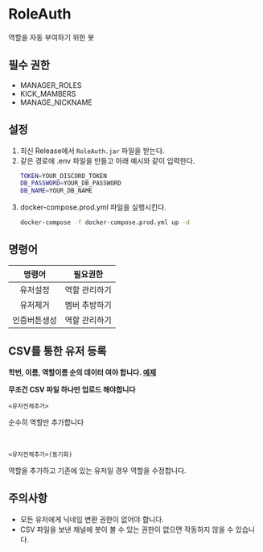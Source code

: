 # RoleAuth

역할을 자동 부여하기 위한 봇

## 필수 권한
- MANAGER_ROLES
- KICK_MAMBERS
- MANAGE_NICKNAME

## 설정
1. 최신 Release에서 `RoleAuth.jar` 파일을 받는다.
2. 같은 경로에 .env 파일을 만들고 아래 예시와 같이 입력한다.
    ```bash
   TOKEN=YOUR_DISCORD_TOKEN
    DB_PASSWORD=YOUR_DB_PASSWORD
    DB_NAME=YOUR_DB_NAME
   ```
3. docker-compose.prod.yml 파일을 실행시킨다.
   ```bash
   docker-compose -f docker-compose.prod.yml up -d
    ```

## 명령어
|  명령어   |  필요권한   |
|:------:|:-------:|
|  유저설정  | 역할 관리하기 |
|  유저제거  | 멤버 추방하기 |
| 인증버튼생성 | 역할 관리하기 |

## CSV를 통한 유저 등록
**학번, 이름, 역할이름 순의 데이터 여야 합니다. [예제](example/exmaple.csv)**

**무조건 CSV 파일 하나만 업로드 해야합니다**

```text
<유저전체추가>
```
순수히 역할만 추가합니다

<br/>

```text
<유저전체추가>(동기화)
```
역할을 추가하고 기존에 있는 유저일 경우 역할을 수정합니다.

## 주의사항
- 모든 유저에게 닉네임 변환 권한이 없어야 합니다.
- CSV 파일을 보낸 채널에 봇이 볼 수 있는 권한이 없으면 작동하지 않을 수 있습니다.